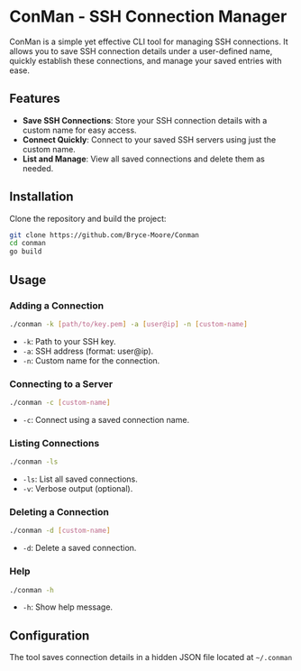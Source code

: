 
# ConMan - SSH Connection Manager

ConMan is a simple yet effective CLI tool for managing SSH connections. It allows you to save SSH connection details under a user-defined name, quickly establish these connections, and manage your saved entries with ease.

## Features

- **Save SSH Connections**: Store your SSH connection details with a custom name for easy access.
- **Connect Quickly**: Connect to your saved SSH servers using just the custom name.
- **List and Manage**: View all saved connections and delete them as needed.

## Installation

Clone the repository and build the project:

```bash
git clone https://github.com/Bryce-Moore/Conman
cd conman
go build
```

## Usage

### Adding a Connection

```bash
./conman -k [path/to/key.pem] -a [user@ip] -n [custom-name]
```

- `-k`: Path to your SSH key.
- `-a`: SSH address (format: user@ip).
- `-n`: Custom name for the connection.

### Connecting to a Server

```bash
./conman -c [custom-name]
```

- `-c`: Connect using a saved connection name.

### Listing Connections

```bash
./conman -ls
```

- `-ls`: List all saved connections.
- `-v`: Verbose output (optional).

### Deleting a Connection

```bash
./conman -d [custom-name]
```

- `-d`: Delete a saved connection.

### Help

```bash
./conman -h
```

- `-h`: Show help message.

## Configuration

The tool saves connection details in a hidden JSON file located at `~/.conman`
